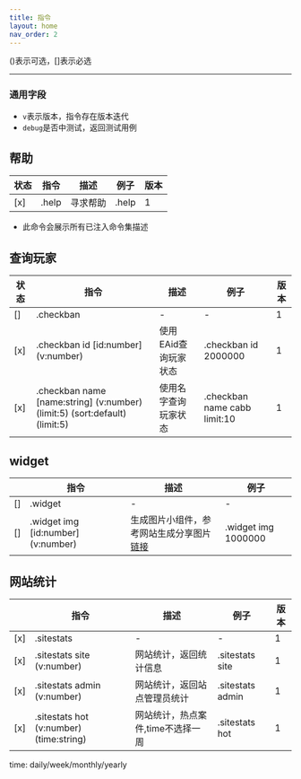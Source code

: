 ```yaml
---
title: 指令
layout: home
nav_order: 2
---
```


()表示可选，[]表示必选

---

### 通用字段

- `v`表示版本，指令存在版本迭代
- `debug`是否中测试，返回测试用例

## 帮助

| 状态  | 指令    | 描述   | 例子          | 版本  |
|-----|-------|------|-------------|-----|
| [x] | .help | 寻求帮助 | .help | 1   |

- 此命令会展示所有已注入命令集描述

## 查询玩家

| 状态  | 指令                                                                         | 描述           | 例子                           | 版本  |
|-----|----------------------------------------------------------------------------|--------------|------------------------------|-----|
| []  | .checkban                                                                  | -            | -                            | 1   |
| [x] | .checkban id [id:number] (v:number)                                        | 使用EAid查询玩家状态 | .checkban id 2000000         | 1   |
|   [x]  | .checkban name [name:string] (v:number) (limit:5) (sort:default) (limit:5) | 使用名字查询玩家状态   | .checkban name cabb limit:10 | 1   |

## widget

|     | 指令                                 | 描述                                                                                 | 例子                       |
|-----|------------------------------------|------------------------------------------------------------------------------------|--------------------------|
| []  | .widget                            | -                                                                                  | -                        |
| []  | .widget img [id:number] (v:number) | 生成图片小组件，参考网站生成分享图片[链接](https://bfban.gametools.network/player/1005868194472/share) | .widget img 1000000 |

## 网站统计

|     | 指令                                   | 描述                  | 例子                    | 版本  |
|-----|--------------------------------------|---------------------|-----------------------|-----|
| [x] | .sitestats                           | -                   | -                     | 1   |
| [x] | .sitestats site (v:number)           | 网站统计，返回统计信息         | .sitestats site  | 1   |
| [x] | .sitestats admin (v:number)          | 网站统计，返回站点管理员统计      | .sitestats admin | 1   |
| [x] | .sitestats hot (v:number) (time:string) | 网站统计，热点案件,time不选择一周 | .sitestats hot   | 1   |

time: daily/week/monthly/yearly
